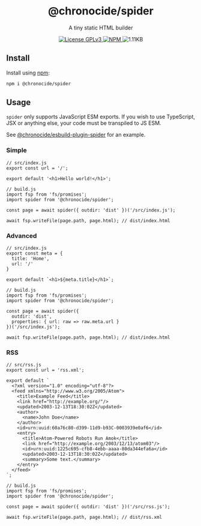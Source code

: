 <div align="center">
  <h1>@chronocide/spider</h1>
  <p>A tiny static HTML builder</p>
  <a href="/LICENSE">
    <img alt="License GPLv3" src="https://img.shields.io/badge/license-GPLv3-blue.svg" />
  </a>
  <a href="https://www.npmjs.com/package/@chronocide/spider">
    <img alt="NPM" src="https://img.shields.io/npm/v/@chronocide/spider?label=npm">
  </a>
  <img alt="1.11KB" src="https://img.shields.io/badge/gzip-1.11KB-g">
</div>

## Install

Install using [npm](https://npmjs.org):

```sh
npm i @chronocide/spider
```

## Usage

`spider` only supports JavaScript ESM exports. If you wish to use TypeScript, JSX or anything else, your code must be transpiled to JS ESM.

See [@chronocide/esbuild-plugin-spider](https://github.com/chronoDave/esbuild-plugin-spider) for an example.

### Simple

```JS
// src/index.js
export const url = '/';

export default '<h1>Hello world!</h1>';
```

```JS
// build.js
import fsp from 'fs/promises';
import spider from '@chronocide/spider';

const page = await spider({ outdir: 'dist' })('/src/index.js');

await fsp.writeFile(page.path, page.html); // dist/index.html
```

### Advanced

```JS
// src/index.js
export const meta = {
  title: 'Home',
  url: '/'
}

export default `<h1>${meta.title}</h1>`;
```

```JS
// build.js
import fsp from 'fs/promises';
import spider from '@chronocide/spider';

const page = await spider({
  outdir: 'dist',
  properties: { url: raw => raw.meta.url }
})('/src/index.js');

await fsp.writeFile(page.path, page.html); // dist/index.html
```

### RSS

```JS
// src/rss.js
export const url = 'rss.xml';

export default `
  <?xml version="1.0" encoding="utf-8"?>
  <feed xmlns="http://www.w3.org/2005/Atom">
    <title>Example Feed</title>
    <link href="http://example.org/"/>
    <updated>2003-12-13T18:30:02Z</updated>
    <author>
      <name>John Doe</name>
    </author>
    <id>urn:uuid:60a76c80-d399-11d9-b93C-0003939e0af6</id>
    <entry>
      <title>Atom-Powered Robots Run Amok</title>
      <link href="http://example.org/2003/12/13/atom03"/>
      <id>urn:uuid:1225c695-cfb8-4ebb-aaaa-80da344efa6a</id>
      <updated>2003-12-13T18:30:02Z</updated>
      <summary>Some text.</summary>
    </entry>
  </feed>
`;
```

```JS
// build.js
import fsp from 'fs/promises';
import spider from '@chronocide/spider';

const page = await spider({ outdir: 'dist' })('/src/rss.js');

await fsp.writeFile(page.path, page.html); // dist/rss.xml
```
